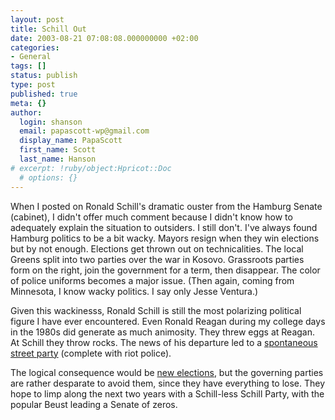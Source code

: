 ```yaml
---
layout: post
title: Schill Out
date: 2003-08-21 07:08:08.000000000 +02:00
categories:
- General
tags: []
status: publish
type: post
published: true
meta: {}
author:
  login: shanson
  email: papascott-wp@gmail.com
  display_name: PapaScott
  first_name: Scott
  last_name: Hanson
# excerpt: !ruby/object:Hpricot::Doc
  # options: {}
---
```

<p>When I posted on Ronald Schill's dramatic ouster from the Hamburg Senate (cabinet), I didn't offer much comment because I didn't know how to adequately explain the situation to outsiders. I still don't. I've always found Hamburg politics to be a bit wacky. Mayors resign when they win elections but by not enough. Elections get thrown out on technicalities. The local Greens split into two parties over the war in Kosovo. Grassroots parties form on the right, join the government for a term, then disappear. The color of police uniforms becomes a major issue. (Then again, coming from Minnesota, I know wacky politics. I say only Jesse Ventura.)</p>
<p>Given this wackinesss, Ronald Schill is still the most polarizing political figure I have ever encountered. Even Ronald Reagan during my college days in the 1980s did generate as much animosity. They threw eggs at Reagan. At Schill they throw rocks. The news of his departure led to a <a href="http://www.hebig.com/schill_out/">spontaneous street party</a> (complete with riot police). </p>
<p>The logical consequence would be <a title="Noch'n Blogg.: Hamburg braucht Neuwahlen" href="http://lumma.de/mt/archives/000513.html">new elections</a>, but the governing parties are rather desparate to avoid them, since they have everything to lose. They hope to limp along the next two years with a Schill-less Schill Party, with the popular Beust leading a Senate of zeros.</p>
